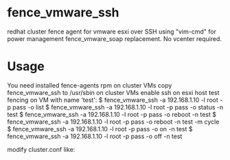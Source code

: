 # fence_vmware_ssh
redhat cluster fence agent for vmware esxi over SSH using "vim-cmd"  for power management
fence_vmware_soap replacement. No vcenter required.
# Usage
You need installed fence-agents rpm on cluster VMs
copy fence_vmware_ssh to /usr/sbin on cluster VMs
enable ssh on esxi host
test fencing on VM with name 'test':
$ fence_vmware_ssh -a 192.168.1.10 -l root -p pass -o list
$ fence_vmware_ssh -a 192.168.1.10 -l root -p pass -o status -n test
$ fence_vmware_ssh -a 192.168.1.10 -l root -p pass -o reboot -n test
$ fence_vmware_ssh -a 192.168.1.10 -l root -p pass -o reboot -n test -m cycle
$ fence_vmware_ssh -a 192.168.1.10 -l root -p pass -o on -n test
$ fence_vmware_ssh -a 192.168.1.10 -l root -p pass -o off -n test

modify cluster.conf like:
      <clusternodes>
              <clusternode name="node1" nodeid="1" votes="1">
                      <fence>
                              <method name="1">
                                      <device name="vmware1"/>
                              </method>
                      </fence>
              </clusternode>
              <clusternode name="node2" nodeid="2" votes="1">
                      <fence>
                              <method name="1">
                                      <device name="vmware2"/>
                              </method>
                      </fence>
              </clusternode>
      </clusternodes>
      <fencedevices>
              <fencedevice agent="fence_vmware_ssh" ipaddr="esxi host IP" login="root" passwd="pass" name="vmware1" port="VMname1"/>
              <fencedevice agent="fence_vmware_ssh" ipaddr="esxi host IP" login="root" passwd="pass" name="vmware2" port="VMname2"/>
      </fencedevices>

